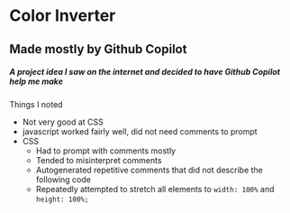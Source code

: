 # Color Inverter
## Made mostly by Github Copilot

##### A project idea I saw on the internet and decided to have Github Copilot help me make

Things I noted
 - Not very good at CSS
 - javascript worked fairly well, did not need comments to prompt
 - CSS
     -  Had to prompt with comments mostly
     -  Tended to misinterpret comments
     -  Autogenerated repetitive comments that did not describe the following code
     -  Repeatedly attempted to stretch all elements to `width: 100%` and `height: 100%;`